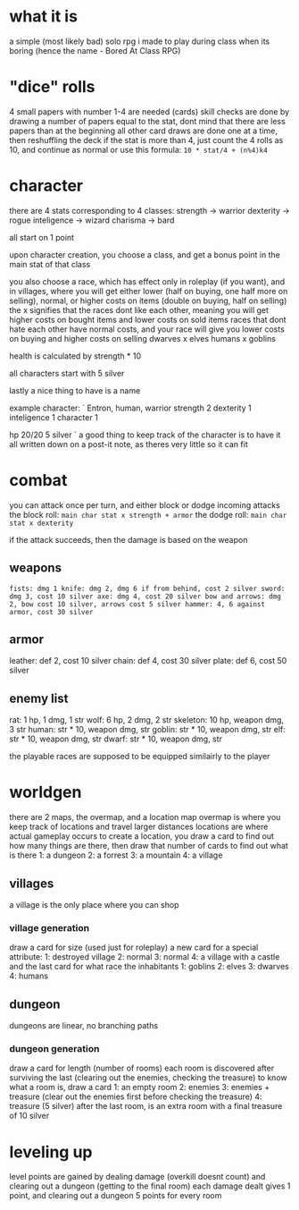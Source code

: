 # what it is
a simple (most likely bad) solo rpg i made to play during class when its boring (hence the name - Bored At Class RPG)

# "dice" rolls
4 small papers with number 1-4 are needed (cards)
skill checks are done by drawing a number of papers equal to the stat, dont mind that there are less papers than at the beginning
all other card draws are done one at a time, then reshuffling the deck
if the stat is more than 4, just count the 4 rolls as 10, and continue as normal
or use this formula: `10 * stat/4 + (n%4)k4`

# character
there are 4 stats corresponding to 4 classes:
strength -> warrior
dexterity -> rogue
inteligence -> wizard
charisma -> bard

all start on 1 point

upon character creation, you choose a class, and get a bonus point in the main stat of that class

you also choose a race, which has effect only in roleplay (if you want), and in villages, where you will get either lower (half on buying, one half more on selling), normal, or higher costs on items (double on buying, half on selling)
the x signifies that the races dont like each other, meaning you will get higher costs on bought items and lower costs on sold items
races that dont hate each other have normal costs, and your race will give you lower costs on buying and higher costs on selling
dwarves x elves
humans x goblins

health is calculated by strength * 10

all characters start with 5 silver

lastly a nice thing to have is a name

example character:
`
Entron, human, warrior
strength 2
dexterity 1
inteligence 1
character 1

hp 20/20
5 silver
`
a good thing to keep track of the character is to have it all written down on a post-it note, as theres very little so it can fit

# combat
you can attack once per turn, and either block or dodge incoming attacks
the block roll: `main char stat x strength + armor`
the dodge roll: `main char stat x dexterity`

if the attack succeeds, then the damage is based on the weapon

## weapons
`
fists: dmg 1
knife: dmg 2, dmg 6 if from behind, cost 2 silver
sword: dmg 3, cost 10 silver
axe: dmg 4, cost 20 silver
bow and arrows: dmg 2, bow cost 10 silver, arrows cost 5 silver
hammer: 4, 6 against armor, cost 30 silver
`
## armor
leather: def 2, cost 10 silver
chain: def 4, cost 30 silver
plate: def 6, cost 50 silver

## enemy list
rat: 1 hp, 1 dmg, 1 str
wolf: 6 hp, 2 dmg, 2 str
skeleton: 10 hp, weapon dmg, 3 str
human: str * 10, weapon dmg, str
goblin: str * 10, weapon dmg, str
elf: str * 10, weapon dmg, str
dwarf: str * 10, weapon dmg, str

the playable races are supposed to be equipped similairly to the player

# worldgen
there are 2 maps, the overmap, and a location map
overmap is where you keep track of locations and travel larger distances
locations are where actual gameplay occurs
to create a location, you draw a card to find out how many things are there, then draw that number of cards to find out what is there
1: a dungeon
2: a forrest
3: a mountain
4: a village

## villages

a village is the only place where you can shop

### village generation
draw a card for size (used just for roleplay)
a new card for a special attribute:
1: destroyed village
2: normal
3: normal
4: a village with a castle
and the last card for what race the inhabitants
1: goblins
2: elves
3: dwarves
4: humans

## dungeon
dungeons are linear, no branching paths

### dungeon generation
draw a card for length (number of rooms)
each room is discovered after surviving the last (clearing out the enemies, checking the treasure)
to know what a room is, draw a card
1: an empty room
2: enemies
3: enemies + treasure (clear out the enemies first before checking the treasure)
4: treasure (5 silver)
after the last room, is an extra room with a final treasure of 10 silver

# leveling up
level points are gained by dealing damage (overkill doesnt count) and clearing out a dungeon (getting to the final room)
each damage dealt gives 1 point, and clearing out a dungeon 5 points for every room
